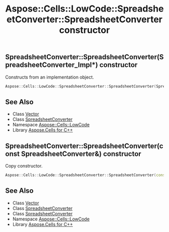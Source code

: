 ﻿---
title: Aspose::Cells::LowCode::SpreadsheetConverter::SpreadsheetConverter constructor
linktitle: SpreadsheetConverter
second_title: Aspose.Cells for C++ API Reference
description: 'Aspose::Cells::LowCode::SpreadsheetConverter::SpreadsheetConverter constructor. Constructs from an implementation object in C++.'
type: docs
weight: 100
url: /cpp/aspose.cells.lowcode/spreadsheetconverter/spreadsheetconverter/
---
## SpreadsheetConverter::SpreadsheetConverter(SpreadsheetConverter_Impl*) constructor


Constructs from an implementation object.

```cpp
Aspose::Cells::LowCode::SpreadsheetConverter::SpreadsheetConverter(SpreadsheetConverter_Impl *impl)
```

## See Also

* Class [Vector](../../../aspose.cells/vector/)
* Class [SpreadsheetConverter](../)
* Namespace [Aspose::Cells::LowCode](../../)
* Library [Aspose.Cells for C++](../../../)
## SpreadsheetConverter::SpreadsheetConverter(const SpreadsheetConverter\&) constructor


Copy constructor.

```cpp
Aspose::Cells::LowCode::SpreadsheetConverter::SpreadsheetConverter(const SpreadsheetConverter &src)
```

## See Also

* Class [Vector](../../../aspose.cells/vector/)
* Class [SpreadsheetConverter](../)
* Class [SpreadsheetConverter](../)
* Namespace [Aspose::Cells::LowCode](../../)
* Library [Aspose.Cells for C++](../../../)
